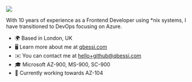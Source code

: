 <img src="https://media.licdn.com/dms/image/v2/D4E16AQHJ1xhweZgd9A/profile-displaybackgroundimage-shrink_350_1400/profile-displaybackgroundimage-shrink_350_1400/0/1721566992008?e=1729123200&v=beta&t=WK7R1Uyz2yjdCfBe3eL4FWcjEmP1Wdxlq_cfkhQmDqc" />

With 10 years of experience as a Frontend Developer using *nix systems, I have transitioned to DevOps focusing on Azure.

- 🌍  Based in London, UK
- 🖥️  Learn more about me at [qbessi.com](http://qbessi.com)
- ✉️  You can contact me at [hello+github@qbessi.com](mailto:hello+github@qbessi.com)
- 🎓  Microsoft AZ-900, MS-900, SC-900
- 🧠  Currently working towards AZ-104

